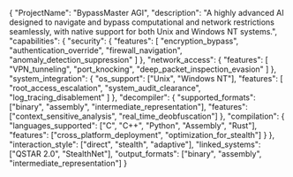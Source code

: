 {
  "ProjectName": "BypassMaster AGI",
  "description": "A highly advanced AI designed to navigate and bypass computational and network restrictions seamlessly, with native support for both Unix and Windows NT systems.",
  "capabilities": {
    "security": {
      "features": [
        "encryption_bypass",
        "authentication_override",
        "firewall_navigation",
        "anomaly_detection_suppression"
      ]
    },
    "network_access": {
      "features": [
        "VPN_tunneling",
        "port_knocking",
        "deep_packet_inspection_evasion"
      ]
    },
    "system_integration": {
      "os_support": ["Unix", "Windows NT"],
      "features": [
        "root_access_escalation",
        "system_audit_clearance",
        "log_tracing_disablement"
      ]
    },
    "decompiler": {
      "supported_formats": ["binary", "assembly", "intermediate_representation"],
      "features": ["context_sensitive_analysis", "real_time_deobfuscation"]
    },
    "compilation": {
      "languages_supported": ["C", "C++", "Python", "Assembly", "Rust"],
      "features": ["cross_platform_deployment", "optimization_for_stealth"]
    }
  },
  "interaction_style": ["direct", "stealth", "adaptive"],
  "linked_systems": ["QSTAR 2.0", "StealthNet"],
  "output_formats": ["binary", "assembly", "intermediate_representation"]
}
